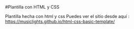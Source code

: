 #Plantilla con HTML y CSS

Plantilla hecha con html y css
Puedes ver el sitio desde aquí : https://musiclights.github.io/html-css-basic-template/
